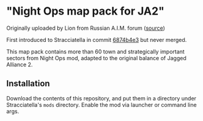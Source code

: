 # "Night Ops map pack for JA2"

Originally uploaded by Lion from Russian A.I.M. forum ([source](http://forum.ja2.su/cgi-bin/yabb/YaBB.pl?board=othermods;action=display;num=1356336896))

First introduced to Stracciatella in commit [6874b4e3](https://github.com/ja2-stracciatella/ja2-stracciatella/tree/6874b4e356bd48e36bb9dfc899620a9607b95ea9/mods/nightops-maps) but never merged.

This map pack contains more than 60 town and strategically important sectors from Night Ops mod, adapted to the original balance of Jagged Alliance 2.

## Installation

Download the contents of this repository, and put them in a directory under Stracciatella's `mods` directory. Enable the mod via launcher or command line args.

